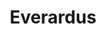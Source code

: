 ---
title: Everardus
description: ...
profession: Onderzoeker
pseudonym: true
image: 50541fbe-94e8-42f9-9223-b7d94b361217.jpg
---